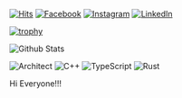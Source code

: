 [![Hits](https://hits.seeyoufarm.com/api/count/incr/badge.svg?url=https%3A%2F%2Fgithub.com%2Fsamcon)](https://hits.seeyoufarm.com)
[![Facebook](https://img.shields.io/badge/-Facebook-1877f2?style=round-square&logo=facebook&logoColor=white&link=https://www.facebook.com/dilysngo)](https://www.facebook.com/dilysngo)
[![Instagram](https://img.shields.io/badge/-Instagram-e4405f?style=round-square&logo=instagram&logoColor=white&link=https://www.instagram.com/dilysngo)](https://www.instagram.com/dilysngo)
[![LinkedIn](https://img.shields.io/badge/-LinkedIn-0077b5?style=round-square&logo=linkedin&logoColor=white&link=https://www.linkedin.com/in/dilysngo)](https://www.linkedin.com/in/dilysngo)

[![trophy](https://github-profile-trophy.vercel.app/?username=dilysngo&column=4&no-frame=true)](https://github.com/ryo-ma/github-profile-trophy)

![Github Stats](https://github-readme-stats.vercel.app/api?username=dilysngo&show_icons=true&count_private=true&hide_border=true)

<!-- https://simpleicons.org -->

![Architect](https://img.shields.io/badge/-Architect-3955a3?style=for-the-badge&logo=microsoft%20visio&logoColor=fff)
![C++](https://img.shields.io/badge/-C++-00599c?style=for-the-badge&logo=c%2B%2B&logoColor=fff)
![TypeScript](https://img.shields.io/badge/-TypeScript-007acc?style=for-the-badge&logo=typescript&logoColor=fff)
![Rust](https://img.shields.io/badge/-Rust-000000?style=for-the-badge&logo=rust&logoColor=fff)

Hi Everyone!!!
